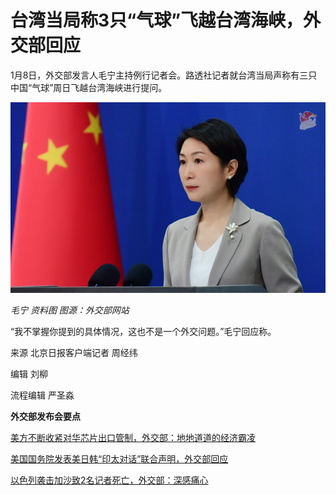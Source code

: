 # 台湾当局称3只“气球”飞越台湾海峡，外交部回应

1月8日，外交部发言人毛宁主持例行记者会。路透社记者就台湾当局声称有三只中国“气球”周日飞越台湾海峡进行提问。

![3713984c5d43c889103bacec28d7f0ff.jpg](https://raw.githubusercontent.com/qqhsx/qqnews_image/main/2024/01/08/台湾当局称3只“气球”飞越台湾海峡，外交部回应/3713984c5d43c889103bacec28d7f0ff.jpg)

 _毛宁 资料图 图源：外交部网站_

“我不掌握你提到的具体情况，这也不是一个外交问题。”毛宁回应称。

来源 北京日报客户端记者 周经纬

编辑 刘柳

流程编辑 严圣淼

**外交部发布会要点**

[美方不断收紧对华芯片出口管制，外交部：地地道道的经济霸凌](https://news.qq.com/rain/a/20240108A05I7200)

[美国国务院发表美日韩“印太对话”联合声明，外交部回应 ](https://news.qq.com/rain/a/20240108A05H4000)

[以色列袭击加沙致2名记者死亡，外交部：深感痛心](https://news.qq.com/rain/a/20240108A05HRZ00)

